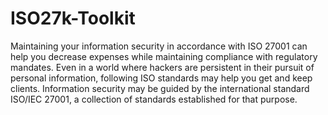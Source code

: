 # ISO27k-Toolkit
Maintaining your information security in accordance with ISO 27001 can help you decrease expenses while maintaining compliance with regulatory mandates. Even in a world where hackers are persistent in their pursuit of personal information, following ISO standards may help you get and keep clients. Information security may be guided by the international standard ISO/IEC 27001, a collection of standards established for that purpose.
